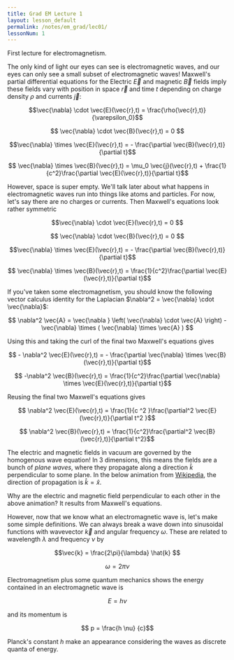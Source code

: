 ```yaml
---
title: Grad EM Lecture 1
layout: lesson_default
permalink: /notes/em_grad/lec01/
lessonNum: 1
---
```

First lecture for electromagnetism.


The only kind of light our eyes can see is electromagnetic waves, and our eyes can only see a small subset of electromagnetic waves! Maxwell's partial differential equations for the Electric $\vec{E}$ and magnetic $\vec{B}$ fields imply these fields vary with position in space $\vec{r}$ and time $t$ depending on charge density $\rho$ and currents $\vec{j}$:

$$\vec{\nabla} \cdot \vec{E}(\vec{r},t) = \frac{\rho(\vec{r},t)}{\varepsilon_0}$$

$$ \vec{\nabla} \cdot \vec{B}(\vec{r},t)  = 0 $$

$$\vec{\nabla} \times \vec{E}(\vec{r},t) = - \frac{\partial \vec{B}(\vec{r},t)}{\partial t}$$

$$ \vec{\nabla} \times \vec{B}(\vec{r},t)  = \mu_0 \vec{j}(\vec{r},t) + \frac{1}{c^2}\frac{\partial \vec{E}(\vec{r},t)}{\partial t}$$

However, space is super empty. We'll talk later about what happens in electromagnetic waves run into things like atoms and particles. For now, let's say there are no charges or currents. Then Maxwell's equations look rather symmetric

$$\vec{\nabla} \cdot \vec{E}(\vec{r},t) = 0 $$

$$ \vec{\nabla} \cdot \vec{B}(\vec{r},t)  = 0 $$

$$\vec{\nabla} \times \vec{E}(\vec{r},t) = - \frac{\partial \vec{B}(\vec{r},t)}{\partial t}$$

$$ \vec{\nabla} \times \vec{B}(\vec{r},t)  =  \frac{1}{c^2}\frac{\partial \vec{E}(\vec{r},t)}{\partial t}$$

If you've taken some electromagnetism, you should know the following vector calculus identity for the Laplacian $\nabla^2 = \vec{\nabla} \cdot \vec{\nabla}$:

$$ \nabla^2 \vec{A} = \vec{\nabla } \left( \vec{\nabla} \cdot \vec{A} \right) - \vec{\nabla} \times ( \vec{\nabla} \times \vec{A} ) $$

Using this and taking the curl of the final two Maxwell's equations gives

$$ - \nabla^2 \vec{E}(\vec{r},t) = - \frac{\partial \vec{\nabla} \times \vec{B}(\vec{r},t)}{\partial t}$$

$$ -\nabla^2 \vec{B}(\vec{r},t)  =  \frac{1}{c^2}\frac{\partial \vec{\nabla} \times \vec{E}(\vec{r},t)}{\partial t}$$

Reusing the final two Maxwell's equations gives

$$ \nabla^2 \vec{E}(\vec{r},t) = \frac{1}{c ^2 }\frac{\partial^2  \vec{E}(\vec{r},t)}{\partial t^2 }$$

$$ \nabla^2 \vec{B}(\vec{r},t)  =  \frac{1}{c^2}\frac{\partial^2  \vec{B}(\vec{r},t)}{\partial t^2}$$

The electric and magnetic fields in vacuum are governed by the homogenous wave equation! In 3 dimensions, this means the fields are a bunch of *plane waves*, where they propagate along a direction $\hat{k}$ perpendicular to some plane. In the below animation from [Wikipedia](https://commons.wikimedia.org/wiki/File:EM-Wave.gif), the direction of propagation is $\hat{k} = \hat{x}$.

<object data="/assets/EM-Wave.gif" type="image/gif" width="50%" >
</object>

Why are the electric and magnetic field perpendicular to each other in the above animation? It results from Maxwell's equations.

However, now that we know what an electromagnetic wave is, let's make some simple definitions. We can always break a wave down into sinusoidal functions with wavevector $\vec{k}$ and angular frequency $\omega$. These are related to wavelength $\lambda$ and frequency $\nu$ by

$$\vec{k} = \frac{2\pi}{\lambda} \hat{k} $$

$$ \omega = 2\pi \nu $$

Electromagnetism plus some quantum mechanics shows the energy contained in an electromagnetic wave is

$$ E = h \nu $$

and its momentum is

$$ p = \frac{h \nu} {c}$$

Planck's constant $h$ make an appearance considering the waves as discrete quanta of energy.
